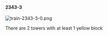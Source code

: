 #### 2343-3
![train-2343-3-0.png](https://github.com/lil-lab/nlvr/raw/master/nlvr/train/images/61/train-2343-3-0.png "train-2343-3-0.png")

There are 2 towers with at least 1 yellow block
